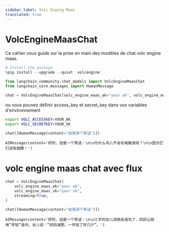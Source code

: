```yaml
---
sidebar_label: Volc Enging Maas
translated: true
---
```


# VolcEngineMaasChat

Ce cahier vous guide sur la prise en main des modèles de chat volc engine maas.

```python
# Install the package
%pip install --upgrade --quiet  volcengine
```

```python
from langchain_community.chat_models import VolcEngineMaasChat
from langchain_core.messages import HumanMessage
```

```python
chat = VolcEngineMaasChat(volc_engine_maas_ak="your ak", volc_engine_maas_sk="your sk")
```

ou vous pouvez définir access_key et secret_key dans vos variables d'environnement

```bash
export VOLC_ACCESSKEY=YOUR_AK
export VOLC_SECRETKEY=YOUR_SK
```

```python
chat([HumanMessage(content="给我讲个笑话")])
```

```output
AIMessage(content='好的，这是一个笑话：\n\n为什么鸟儿不会玩电脑游戏？\n\n因为它们没有翅膀！')
```

# volc engine maas chat avec flux

```python
chat = VolcEngineMaasChat(
    volc_engine_maas_ak="your ak",
    volc_engine_maas_sk="your sk",
    streaming=True,
)
```

```python
chat([HumanMessage(content="给我讲个笑话")])
```

```output
AIMessage(content='好的，这是一个笑话：\n\n三岁的女儿说她会造句了，妈妈让她用“年轻”造句，女儿说：“妈妈减肥，一年轻了好几斤”。')
```
